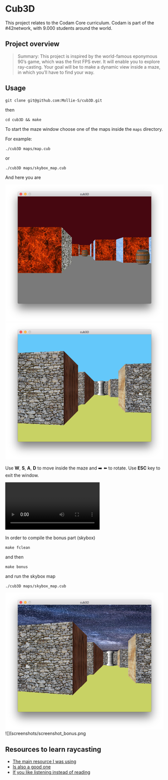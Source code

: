 # Cub3D

This project relates to the Codam Core curriculum.
Codam is part of the #42network, with 9.000 students around the world.


## Project overview

>Summary: This project is inspired by the world-famous eponymous 90’s game, which
>was the first FPS ever. It will enable you to explore ray-casting. Your goal will be to
>make a dynamic view inside a maze, in which you’ll have to find your way.


## Usage

```
git clone git@github.com:Mollie-S/cub3D.git
```

then

```
cd cub3D && make                                                           
```

To start the maze window choose one of the maps inside the `maps` directory.

For example:

```
./cub3D maps/map.cub
```
or
```
./cub3D maps/skybox_map.cub
```

And here you are

![](screenshots/screenshot_map.png)![](screenshots/screenshot_skybox_basic.png)

Use **W**, **S**, **A**, **D** to move inside the maze
and :arrow_right: :arrow_left: to rotate.
Use **ESC** key to exit the window. 

![](screenshots/cub3d_video_1.mp4)

In order to compile the bonus part (skybox)

```
make fclean                                                          
```

and then

```
make bonus                                                          
```

and run the skybox map

```
./cub3D maps/skybox_map.cub                                                        
```
![](screenshots/screenshot_skybox_bonus.png)![](screenshots/screenshot_bonus.png

## Resources to learn raycasting

- [The main resource I was using](https://permadi.com/1996/05/ray-casting-tutorial-1/)
- [Is also a good one](https://lodev.org/cgtutor/raycasting.html)
- [If you like listening instead of reading](https://www.youtube.com/watch?v=eOCQfxRQ2pY)
